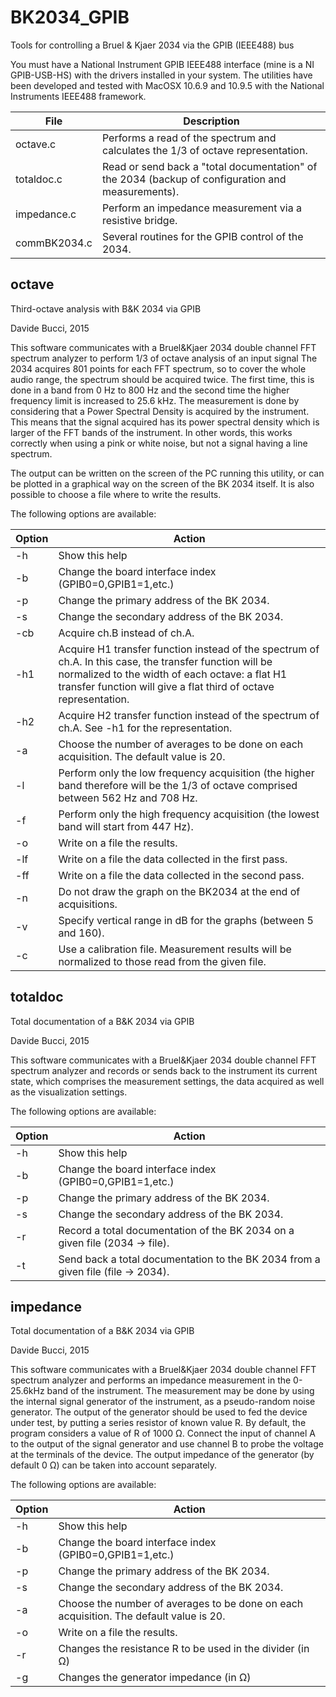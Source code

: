# BK2034_GPIB
Tools for controlling a Bruel &amp; Kjaer 2034 via the GPIB (IEEE488) bus

You must have a National Instrument GPIB IEEE488 interface (mine is a NI GPIB-USB-HS) with the drivers installed in your system.
The utilities have been developed and tested with MacOSX 10.6.9 and 10.9.5 with the National Instruments IEEE488 framework.


|File          | Description |
|--------------|-------------|
|octave.c      | Performs a read of the spectrum and calculates the 1/3 of octave representation. |
|totaldoc.c    | Read or send back a "total documentation" of the 2034 (backup of configuration and measurements). |
|impedance.c   | Perform an impedance measurement via a resistive bridge. |
|commBK2034.c  | Several routines for the GPIB control of the 2034. |


## octave

Third-octave analysis with B&K 2034 via GPIB

Davide Bucci, 2015

This software communicates with a Bruel&Kjaer 2034 double channel FFT
spectrum analyzer to perform 1/3 of octave analysis of an input signal
The 2034 acquires 801 points for each FFT spectrum, so to cover the
whole audio range, the spectrum should be acquired twice. The first
time, this is done in a band from 0 Hz to 800 Hz and the second time
the higher frequency limit is increased to 25.6 kHz.
The measurement is done by considering that a Power Spectral Density is
acquired by the instrument. This means that the signal acquired has its
power spectral density which is larger of the FFT bands of the instrument.
In other words, this works correctly when using a pink or white noise,
but not a signal having a line spectrum.

The output can be written on the screen of the PC running this utility,
or can be plotted in a graphical way on the screen of the BK 2034 itself.
It is also possible to choose a file where to write the results.

The following options are available:

| Option | Action
|--------|------------------------------------------------------------|
|  -h    | Show this help
|  -b    | Change the board interface index (GPIB0=0,GPIB1=1,etc.)
|  -p    | Change the primary address of the BK 2034.
|  -s    | Change the secondary address of the BK 2034.
|  -cb   | Acquire ch.B instead of ch.A.
|  -h1   | Acquire H1 transfer function instead of the spectrum of ch.A. In this case, the transfer function will be normalized to the width of each octave: a flat H1 transfer function will give a flat third of octave representation.
|  -h2   | Acquire H2 transfer function instead of the spectrum of ch.A. See -h1 for the representation.
|  -a    | Choose the number of averages to be done on each acquisition. The default value is 20.
|  -l    | Perform only the low frequency acquisition (the higher band  therefore will be the 1/3 of octave comprised between 562 Hz and 708 Hz.
|  -f    | Perform only the high frequency acquisition (the lowest band will start from 447 Hz).
|  -o    | Write on a file the results.
|  -lf   | Write on a file the data collected in the first pass.
|  -ff   | Write on a file the data collected in the second pass.
|  -n    | Do not draw the graph on the BK2034 at the end of acquisitions.
|  -v    | Specify vertical range in dB for the graphs (between 5 and 160).
|  -c    | Use a calibration file. Measurement results will be normalized to those read from the given file.

## totaldoc

Total documentation of a B&K 2034 via GPIB

Davide Bucci, 2015

This software communicates with a Bruel&Kjaer 2034 double channel FFT
spectrum analyzer and records or sends back to the instrument its current
state, which comprises the measurement settings, the data acquired as well
as the visualization settings.


The following options are available:

| Option | Action
|--------|------------------------------------------------------------|
|  -h    | Show this help
|  -b    | Change the board interface index (GPIB0=0,GPIB1=1,etc.)
|  -p    | Change the primary address of the BK 2034.
|  -s    | Change the secondary address of the BK 2034.
|  -r    | Record a total documentation of the BK 2034 on a given file (2034 -> file).
|  -t    | Send back a total documentation to the BK 2034 from a given file  (file -> 2034).

## impedance

Total documentation of a B&K 2034 via GPIB

Davide Bucci, 2015

This software communicates with a Bruel&Kjaer 2034 double channel FFT
spectrum analyzer and performs an impedance measurement in the 0-25.6kHz
band of the instrument. The measurement may be done by using the internal
signal generator of the instrument, as a pseudo-random noise generator.
The output of the generator should be used to fed the device under test,
by putting a series resistor of known value R. By default, the program
considers a value of R of 1000 Ω. Connect the input of channel A to the
output of the signal generator and use channel B to probe the voltage
at the terminals of the device. The output impedance of the generator
(by default 0 Ω) can be taken into account separately.


The following options are available:

| Option | Action
|--------|------------------------------------------------------------|
|  -h    | Show this help
|  -b    | Change the board interface index (GPIB0=0,GPIB1=1,etc.)
|  -p    | Change the primary address of the BK 2034.
|  -s    | Change the secondary address of the BK 2034.
|  -a    | Choose the number of averages to be done on each acquisition. The default value is 20.
|  -o    | Write on a file the results.
|  -r    | Changes the resistance R to be used in the divider (in Ω)
|  -g    | Changes the generator impedance (in Ω)

